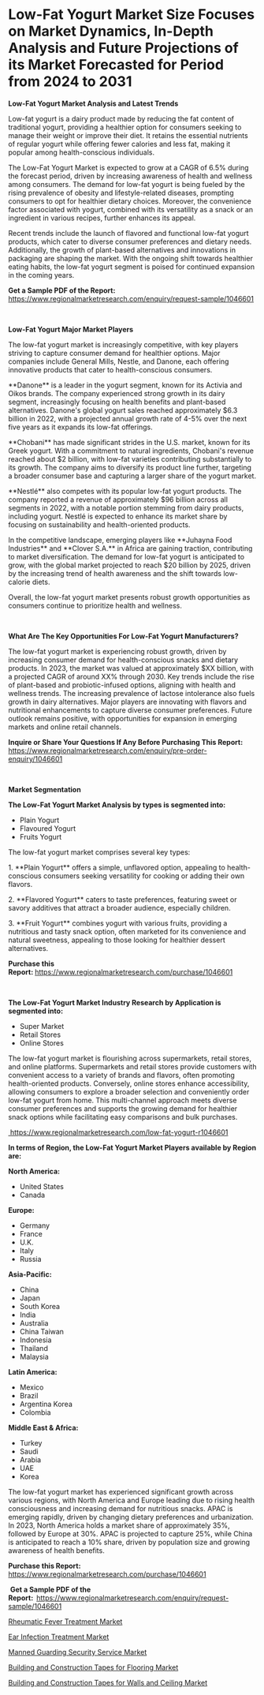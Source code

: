 <p><h1>Low-Fat Yogurt Market Size Focuses on Market Dynamics, In-Depth Analysis and Future Projections of its Market Forecasted for Period from 2024 to 2031</h1></p><p><strong>Low-Fat Yogurt Market Analysis and Latest Trends</strong></p>
<p><p>Low-fat yogurt is a dairy product made by reducing the fat content of traditional yogurt, providing a healthier option for consumers seeking to manage their weight or improve their diet. It retains the essential nutrients of regular yogurt while offering fewer calories and less fat, making it popular among health-conscious individuals.</p><p>The Low-Fat Yogurt Market is expected to grow at a CAGR of 6.5% during the forecast period, driven by increasing awareness of health and wellness among consumers. The demand for low-fat yogurt is being fueled by the rising prevalence of obesity and lifestyle-related diseases, prompting consumers to opt for healthier dietary choices. Moreover, the convenience factor associated with yogurt, combined with its versatility as a snack or an ingredient in various recipes, further enhances its appeal.</p><p>Recent trends include the launch of flavored and functional low-fat yogurt products, which cater to diverse consumer preferences and dietary needs. Additionally, the growth of plant-based alternatives and innovations in packaging are shaping the market. With the ongoing shift towards healthier eating habits, the low-fat yogurt segment is poised for continued expansion in the coming years.</p></p>
<p><strong>Get a Sample PDF of the Report:&nbsp;</strong> <a href="https://www.regionalmarketresearch.com/enquiry/request-sample/1046601">https://www.regionalmarketresearch.com/enquiry/request-sample/1046601</a></p>
<p>&nbsp;</p>
<p><strong>Low-Fat Yogurt Major Market Players</strong></p>
<p><p>The low-fat yogurt market is increasingly competitive, with key players striving to capture consumer demand for healthier options. Major companies include General Mills, Nestle, and Danone, each offering innovative products that cater to health-conscious consumers. </p><p>**Danone** is a leader in the yogurt segment, known for its Activia and Oikos brands. The company experienced strong growth in its dairy segment, increasingly focusing on health benefits and plant-based alternatives. Danone's global yogurt sales reached approximately $6.3 billion in 2022, with a projected annual growth rate of 4-5% over the next five years as it expands its low-fat offerings.</p><p>**Chobani** has made significant strides in the U.S. market, known for its Greek yogurt. With a commitment to natural ingredients, Chobani's revenue reached about $2 billion, with low-fat varieties contributing substantially to its growth. The company aims to diversify its product line further, targeting a broader consumer base and capturing a larger share of the yogurt market.</p><p>**Nestlé** also competes with its popular low-fat yogurt products. The company reported a revenue of approximately $96 billion across all segments in 2022, with a notable portion stemming from dairy products, including yogurt. Nestlé is expected to enhance its market share by focusing on sustainability and health-oriented products.</p><p>In the competitive landscape, emerging players like **Juhayna Food Industries** and **Clover S.A.** in Africa are gaining traction, contributing to market diversification. The demand for low-fat yogurt is anticipated to grow, with the global market projected to reach $20 billion by 2025, driven by the increasing trend of health awareness and the shift towards low-calorie diets. </p><p>Overall, the low-fat yogurt market presents robust growth opportunities as consumers continue to prioritize health and wellness.</p></p>
<p>&nbsp;</p>
<p><strong>What Are The Key Opportunities For Low-Fat Yogurt Manufacturers?</strong></p>
<p><p>The low-fat yogurt market is experiencing robust growth, driven by increasing consumer demand for health-conscious snacks and dietary products. In 2023, the market was valued at approximately $XX billion, with a projected CAGR of around XX% through 2030. Key trends include the rise of plant-based and probiotic-infused options, aligning with health and wellness trends. The increasing prevalence of lactose intolerance also fuels growth in dairy alternatives. Major players are innovating with flavors and nutritional enhancements to capture diverse consumer preferences. Future outlook remains positive, with opportunities for expansion in emerging markets and online retail channels.</p></p>
<p><strong>Inquire or Share Your Questions If Any Before Purchasing This Report:</strong> <a href="https://www.regionalmarketresearch.com/enquiry/pre-order-enquiry/1046601">https://www.regionalmarketresearch.com/enquiry/pre-order-enquiry/1046601</a></p>
<p>&nbsp;</p>
<p><strong>Market Segmentation</strong></p>
<p><strong>The Low-Fat Yogurt Market Analysis by types is segmented into:</strong></p>
<p><ul><li>Plain Yogurt</li><li>Flavoured Yogurt</li><li>Fruits Yogurt</li></ul></p>
<p><p>The low-fat yogurt market comprises several key types: </p><p>1. **Plain Yogurt** offers a simple, unflavored option, appealing to health-conscious consumers seeking versatility for cooking or adding their own flavors. </p><p>2. **Flavored Yogurt** caters to taste preferences, featuring sweet or savory additives that attract a broader audience, especially children. </p><p>3. **Fruit Yogurt** combines yogurt with various fruits, providing a nutritious and tasty snack option, often marketed for its convenience and natural sweetness, appealing to those looking for healthier dessert alternatives.</p></p>
<p><strong>Purchase this Report:&nbsp;</strong><a href="https://www.regionalmarketresearch.com/purchase/1046601">https://www.regionalmarketresearch.com/purchase/1046601</a></p>
<p>&nbsp;</p>
<p><strong>The Low-Fat Yogurt Market Industry Research by Application is segmented into:</strong></p>
<p><ul><li>Super Market</li><li>Retail Stores</li><li>Online Stores</li></ul></p>
<p><p>The low-fat yogurt market is flourishing across supermarkets, retail stores, and online platforms. Supermarkets and retail stores provide customers with convenient access to a variety of brands and flavors, often promoting health-oriented products. Conversely, online stores enhance accessibility, allowing consumers to explore a broader selection and conveniently order low-fat yogurt from home. This multi-channel approach meets diverse consumer preferences and supports the growing demand for healthier snack options while facilitating easy comparisons and bulk purchases.</p></p>
<p><a href="https://www.regionalmarketresearch.com/low-fat-yogurt-r1046601">&nbsp;https://www.regionalmarketresearch.com/low-fat-yogurt-r1046601</a></p>
<p><strong>In terms of Region, the Low-Fat Yogurt Market Players available by Region are:</strong></p>
<p>
    <p> <strong> North America: </strong>
        <ul>
            <li>United States</li>
            <li>Canada</li>
        </ul>
        </p> 
    <p> <strong> Europe: </strong>
        <ul>
            <li>Germany</li>
            <li>France</li>
            <li>U.K.</li>
            <li>Italy</li>
            <li>Russia</li>
        </ul>
        </p> 
    <p> <strong> Asia-Pacific: </strong>
        <ul>
            <li>China</li>
            <li>Japan</li>
            <li>South Korea</li>
            <li>India</li>
            <li>Australia</li>
            <li>China Taiwan</li>
            <li>Indonesia</li>
            <li>Thailand</li>
            <li>Malaysia</li>
        </ul>
        </p> 
    <p> <strong> Latin America: </strong>
        <ul>
            <li>Mexico</li>
            <li>Brazil</li>
            <li>Argentina Korea</li>
            <li>Colombia</li>
        </ul>
        </p> 
    <p> <strong> Middle East & Africa: </strong>
        <ul>
            <li>Turkey</li>
            <li>Saudi</li>
            <li>Arabia</li>
            <li>UAE</li>
            <li>Korea</li>
        </ul>
    </p>
    </p>
<p><p>The low-fat yogurt market has experienced significant growth across various regions, with North America and Europe leading due to rising health consciousness and increasing demand for nutritious snacks. APAC is emerging rapidly, driven by changing dietary preferences and urbanization. In 2023, North America holds a market share of approximately 35%, followed by Europe at 30%. APAC is projected to capture 25%, while China is anticipated to reach a 10% share, driven by population size and growing awareness of health benefits.</p></p>
<p><strong>Purchase this Report: </strong><a href="https://www.regionalmarketresearch.com/purchase/1046601">https://www.regionalmarketresearch.com/purchase/1046601</a></p>
<p>&nbsp;<strong>Get a Sample PDF of the Report:&nbsp;&nbsp;</strong><a href="https://www.regionalmarketresearch.com/enquiry/request-sample/1046601">https://www.regionalmarketresearch.com/enquiry/request-sample/1046601</a></p>
<p><strong></strong></p>
<p><p><a href="https://www.linkedin.com/pulse/rheumatic-fever-treatment-market-growth-outlook-from-2024-gwwmf">Rheumatic Fever Treatment Market</a></p><p><a href="https://www.linkedin.com/pulse/what-influencing-future-ear-infection-treatment-market-insights-hnlmf">Ear Infection Treatment Market</a></p><p><a href="https://issuu.com/reportprime-2/docs/manned-guarding-security-service-ma_f1ace806a05b20">Manned Guarding Security Service Market</a></p><p><a href="https://medium.com/@darrickfreeman65/global-building-and-construction-tapes-for-flooring-market-trends-analysis-and-future-growth-1f53ad360de4">Building and Construction Tapes for Flooring Market</a></p><p><a href="https://medium.com/@darrickfreeman65/how-regional-and-global-trends-are-shaping-the-building-and-construction-tapes-for-walls-and-cc296e4d4c0e?postPublishedType=repub">Building and Construction Tapes for Walls and Ceiling Market</a></p></p>